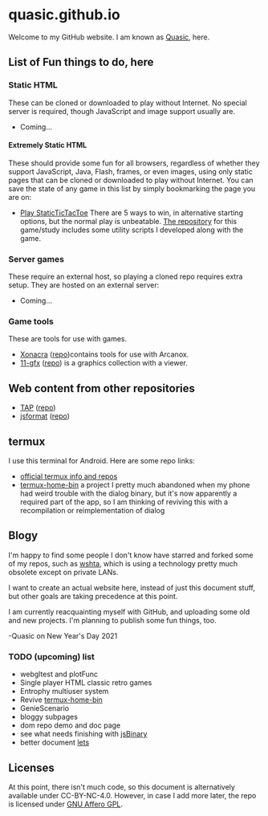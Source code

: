 # quasic.github.io
Welcome to my GitHub website.
I am known as [Quasic](//github.com/Quasic), here.

## List of Fun things to do, here
### Static HTML
These can be cloned or downloaded to play without Internet. No special server is required, though JavaScript and image support usually are.

* Coming...
#### Extremely Static HTML
These should provide some fun for all browsers, regardless of whether they support JavaScript, Java, Flash, frames, or even images, using only static pages that can be cloned or downloaded to play without Internet. You can save the state of any game in this list by simply bookmarking the page you are on:

* [Play StaticTicTacToe](//quasic.github.io/StaticTicTacToe/tictactoe/t.html) There are 5 ways to win, in alternative starting options, but the normal play is unbeatable. [The repository](//github.com/Quasic/StaticTicTacToe) for this game/study includes some utility scripts I developed along with the game.

### Server games
These require an external host, so playing a cloned repo requires extra setup. They are hosted on an external server:

* Coming...

### Game tools
These are tools for use with games.
* [Xonacra](//quasic.github.io/Xonacra) ([repo](//github.com/Quasic/Xonacra))contains tools for use with Arcanox.
* [11-gfx](//quasic.github.io/11-gfx) ([repo](//github.com/Quasic/11-gfx)) is a graphics collection with a viewer.

## Web content from other repositories
* [TAP](//quasic.github.io/TAP) ([repo](//GitHub.com/Quasic/TAP))
* [jsformat](//quasic.github.io/jsformat) ([repo](//GitHub.com/jsformat))

## termux
I use this terminal for Android. Here are some repo links:
* [official termux info and repos](//github.com/termux)
* [termux-home-bin](https://github.com/Quasic/termux-home-bin) a project I pretty much abandoned when my phone had weird trouble with the dialog binary, but it's now apparently a required part of the app, so I am thinking of reviving this with a recompilation or reimplementation of dialog

## Blogy
I'm happy to find some people I don't know have starred
and forked some of my repos, such as [wshta](//github.com/Quasic/wshta),
which is using a technology pretty much obsolete except on private LANs.

I want to create an actual website here, instead of just this document stuff,
but other goals are taking precedence at this point.

I am currently reacquainting myself with GitHub, and uploading some old and new projects.
I'm planning to publish some fun things, too.

-Quasic on New Year's Day 2021

### TODO (upcoming) list
* webgltest and plotFunc
* Single player HTML classic retro games
* Entrophy multiuser system
* Revive [termux-home-bin](//github.com/Quasic/termux-home-bin)
* GenieScenario
* bloggy subpages
* dom repo demo and doc page
* see what needs finishing with [jsBinary](//GitHub.com/Quasic/jsBinary)
* better document [lets](//GitHub.com/Quasic/lets)

## Licenses
At this point, there isn't much code, so this document is alternatively available under CC-BY-NC-4.0. However, in case I add more later, the repo is licensed under [GNU Affero GPL](LICENSE).
